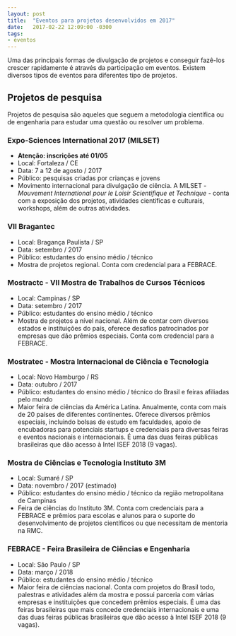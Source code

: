 ```yaml
---
layout: post
title:  "Eventos para projetos desenvolvidos em 2017"
date:   2017-02-22 12:09:00 -0300
tags:
- eventos
---
```


Uma das principais formas de divulgação de projetos
e conseguir fazê-los crescer rapidamente é através da 
participação em eventos. Existem diversos tipos de eventos
para diferentes tipo de projetos.

## Projetos de pesquisa
Projetos de pesquisa são aqueles que seguem a metodologia
científica ou de engenharia para estudar uma questão ou
resolver um problema.

### Expo-Sciences International 2017 (MILSET)
* **Atenção: inscrições até 01/05**
* Local: Fortaleza / CE
* Data: 7 a 12 de agosto / 2017
* Público: pesquisas criadas por crianças e jovens
* Movimento internacional para divulgação de ciência. 
  A MILSET - *Mouvement International pour le Loisir Scientifique et Technique* -
  conta com a exposição dos projetos, atividades científicas e culturais,
  workshops, além de outras atividades.

### VII Bragantec
* Local: Bragança Paulista / SP
* Data: setembro / 2017
* Público: estudantes do ensino médio / técnico
* Mostra de projetos regional. Conta com credencial
  para a FEBRACE.

### Mostractc - VII Mostra de Trabalhos de Cursos Técnicos
* Local: Campinas / SP
* Data: setembro / 2017
* Público: estudantes do ensino médio / técnico
* Mostra de projetos a nível nacional. Além de contar
  com diversos estados e instituições do país, oferece desafios
  patrocinados por empresas que dão prêmios especiais. Conta
  com credencial para a FEBRACE.
  
### Mostratec - Mostra Internacional de Ciência e Tecnologia
* Local: Novo Hamburgo / RS
* Data: outubro / 2017
* Público: estudantes do ensino médio / técnico do Brasil e feiras afiliadas pelo mundo
* Maior feira de ciências da América Latina. Anualmente, conta
  com mais de 20 países de diferentes continentes. Oferece diversos
  prêmios especiais, incluindo bolsas de estudo em faculdades,
  apoio de encubadoras para potenciais startups e credenciais para 
  diversas feiras e eventos nacionais e internacionais. É uma
  das duas feiras públicas brasileiras que dão acesso à Intel ISEF 2018 (9 vagas).
  
### Mostra de Ciências e Tecnologia Instituto 3M
* Local: Sumaré / SP
* Data: novembro / 2017 (estimado)
* Público: estudantes do ensino médio / técnico da região metropolitana de Campinas
* Feira de ciências do Instituto 3M. Conta com credenciais para a FEBRACE e
  prêmios para escolas e alunos para o suporte do desenvolvimento de 
  projetos científicos ou que necessitam de mentoria na RMC.
  
### FEBRACE - Feira Brasileira de Ciências e Engenharia
* Local: São Paulo / SP
* Data: março / 2018
* Público: estudantes do ensino médio / técnico
* Maior feira de ciências nacional. Conta com projetos do Brasil
  todo, palestras e atividades além da mostra e possui parceria com
  várias empresas e instituições que concedem prêmios especiais.
  É uma das feiras brasileiras que mais concede credenciais internacionais
  e uma das duas feiras públicas brasileiras que dão acesso à Intel 
  ISEF 2018 (9 vagas).